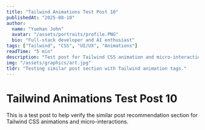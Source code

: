 ```yaml
---
title: "Tailwind Animations Test Post 10"
publishedAt: "2025-08-10"
author:
  name: "Yuehan John"
  avatar: "/assets/portraits/profile.PNG"
  bio: "Full-stack developer and AI enthusiast"
tags: ["Tailwind", "CSS", "UI/UX", "Animations"]
readTime: "5 min"
description: "Test post for Tailwind CSS animation and micro-interaction recommendations."
img: "/assets/graphics/art.jpg"
tldr: "Testing similar post section with Tailwind animation tags."
---
```


# Tailwind Animations Test Post 10

This is a test post to help verify the similar post recommendation section for Tailwind CSS animations and micro-interactions.
